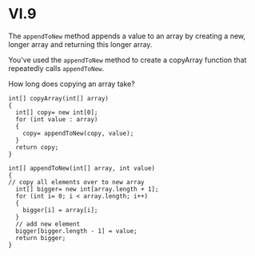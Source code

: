 # VI.9

The `appendToNew` method appends a value to an array by creating a new, longer array and
returning this longer array.

You've used the `appendToNew` method to create a copyArray
function that repeatedly calls `appendToNew`.

How long does copying an array take?

```
int[] copyArray(int[] array)
{
  int[] copy= new int[0];
  for (int value : array)
  {
    copy= appendToNew(copy, value);
  }
  return copy;
}

int[] appendToNew(int[] array, int value)
{
// copy all elements over to new array
  int[] bigger= new int[array.length + 1];
  for (int i= 0; i < array.length; i++)
  {
    bigger[i] = array[i];
  }
  // add new element
  bigger[bigger.length - 1] = value;
  return bigger;
}
```
